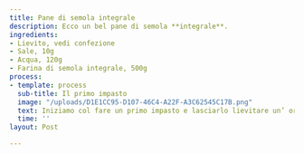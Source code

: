 ```yaml
---
title: Pane di semola integrale
description: Ecco un bel pane di semola **integrale**.
ingredients:
- Lievito, vedi confezione
- Sale, 10g
- Acqua, 120g
- Farina di semola integrale, 500g
process:
- template: process
  sub-title: Il primo impasto
  image: "/uploads/D1E1CC95-D107-46C4-A22F-A3C62545C17B.png"
  text: Iniziamo col fare un primo impasto e lasciarlo lievitare un’ oretta.
  time: ''
layout: Post

---
```

